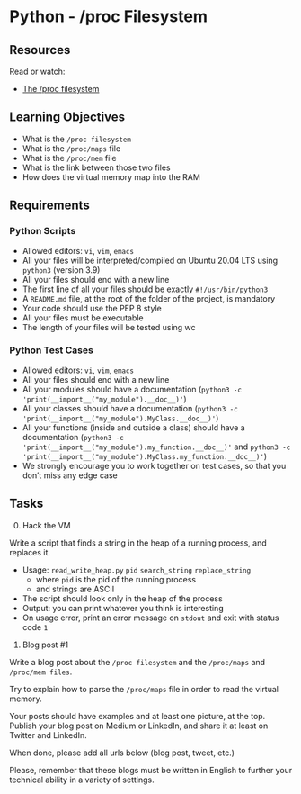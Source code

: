 # Python - /proc Filesystem

## Resources

Read or watch:

- [The /proc filesystem](https://www.kernel.org/doc/Documentation/filesystems/proc.txt)

## Learning Objectives

- What is the `/proc filesystem`
- What is the `/proc/maps` file
- What is the `/proc/mem` file
- What is the link between those two files
- How does the virtual memory map into the RAM

## Requirements

### Python Scripts

- Allowed editors: `vi`, `vim`, `emacs`
- All your files will be interpreted/compiled on Ubuntu 20.04 LTS using `python3` (version 3.9)
- All your files should end with a new line
- The first line of all your files should be exactly `#!/usr/bin/python3`
- A `README.md` file, at the root of the folder of the project, is mandatory
- Your code should use the PEP 8 style
- All your files must be executable
- The length of your files will be tested using wc

### Python Test Cases

- Allowed editors: `vi`, `vim`, `emacs`
- All your files should end with a new line
- All your modules should have a documentation (`python3 -c 'print(__import__("my_module").__doc__)'`)
- All your classes should have a documentation (`python3 -c 'print(__import__("my_module").MyClass.__doc__)'`)
- All your functions (inside and outside a class) should have a documentation (`python3 -c 'print(__import__("my_module").my_function.__doc__)'` and `python3 -c 'print(__import__("my_module").MyClass.my_function.__doc__)'`)
- We strongly encourage you to work together on test cases, so that you don’t miss any edge case

## Tasks

0. Hack the VM

Write a script that finds a string in the heap of a running process, and replaces it.

- Usage: `read_write_heap.py` `pid` `search_string` `replace_string`
  - where `pid` is the pid of the running process
  - and strings are ASCII
- The script should look only in the heap of the process
- Output: you can print whatever you think is interesting
- On usage error, print an error message on `stdout` and exit with status code `1`

1. Blog post #1

Write a blog post about the `/proc filesystem` and the `/proc/maps` and `/proc/mem files`.

Try to explain how to parse the `/proc/maps` file in order to read the virtual memory.

Your posts should have examples and at least one picture, at the top. Publish your blog post on Medium or LinkedIn, and share it at least on Twitter and LinkedIn.

When done, please add all urls below (blog post, tweet, etc.)

Please, remember that these blogs must be written in English to further your technical ability in a variety of settings.

